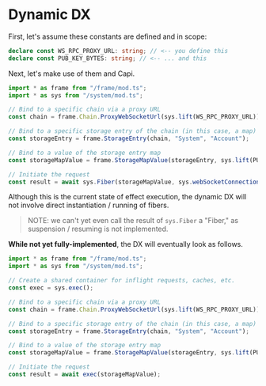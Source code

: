 # Dynamic DX

First, let's assume these constants are defined and in scope:

```ts
declare const WS_RPC_PROXY_URL: string; // <-- you define this
declare const PUB_KEY_BYTES: string; // <-- ... and this
```

Next, let's make use of them and Capi.

```ts
import * as frame from "/frame/mod.ts";
import * as sys from "/system/mod.ts";

// Bind to a specific chain via a proxy URL
const chain = frame.Chain.ProxyWebSocketUrl(sys.lift(WS_RPC_PROXY_URL));

// Bind to a specific storage entry of the chain (in this case, a map)
const storageEntry = frame.StorageEntry(chain, "System", "Account");

// Bind to a value of the storage entry map
const storageMapValue = frame.StorageMapValue(storageEntry, sys.lift(PUB_KEY_BYTES));

// Initiate the request
const result = await sys.Fiber(storageMapValue, sys.webSocketConnectionPool(), {}).run();
```

Although this is the current state of effect execution, the dynamic DX will not involve direct instantiation / running of fibers.

> NOTE: we can't yet even call the result of `sys.Fiber` a "Fiber," as suspension / resuming is not implemented.

**While not yet fully-implemented**, the DX will eventually look as follows.

```ts
import * as frame from "/frame/mod.ts";
import * as sys from "/system/mod.ts";

// Create a shared container for inflight requests, caches, etc.
const exec = sys.exec();

// Bind to a specific chain via a proxy URL
const chain = frame.Chain.ProxyWebSocketUrl(sys.lift(WS_RPC_PROXY_URL));

// Bind to a specific storage entry of the chain (in this case, a map)
const storageEntry = frame.StorageEntry(chain, "System", "Account");

// Bind to a value of the storage entry map
const storageMapValue = frame.StorageMapValue(storageEntry, sys.lift(PUB_KEY_BYTES));

// Initiate the request
const result = await exec(storageMapValue);
```
